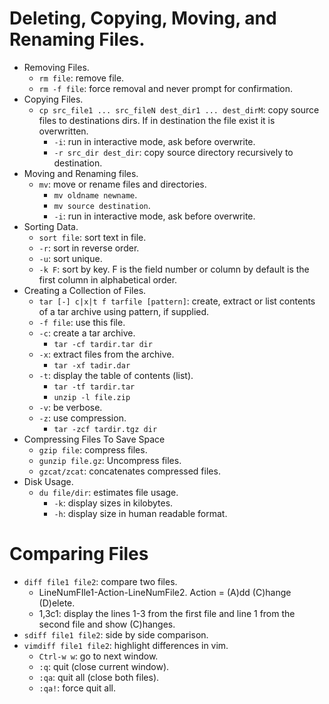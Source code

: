 # Deleting, Copying, Moving, and Renaming Files.
  - Removing Files.
    - `rm file`: remove file.
    - `rm -f file`: force removal and never prompt for confirmation.
  - Copying Files.
    - `cp src_file1 ... src_fileN dest_dir1 ... dest_dirM`: copy source files to destinations dirs. If in destination the file exist it is overwritten.
      - `-i`: run in interactive mode, ask before overwrite.
      - `-r src_dir dest_dir`: copy source directory recursively to destination.
  - Moving and Renaming files.
    - `mv`: move or rename files and directories.
      - `mv oldname newname`.
      - `mv source destination`.
      - `-i`: run in interactive mode, ask before overwrite.
  - Sorting Data.
    - `sort file`: sort text in file.
    - `-r`: sort in reverse order.
    - `-u`: sort unique.
    - `-k F`: sort by key. F is the field number or column by default is the first column in alphabetical order.
  - Creating a Collection of Files.
    - `tar [-] c|x|t f tarfile [pattern]`: create, extract or list contents of a tar archive using pattern, if supplied.
    - `-f file`: use this file.
    - `-c`: create a tar archive.
      - `tar -cf tardir.tar dir`
    - `-x`: extract files from the archive.
      - `tar -xf tadir.dar`
    - `-t`: display the table of contents (list).
      - `tar -tf tardir.tar`
      - `unzip -l file.zip`
    - `-v`: be verbose.
    - `-z`: use compression.
      - `tar -zcf tardir.tgz dir`
  - Compressing Files To Save Space
    - `gzip file`: compress files.
    - `gunzip file.gz`: Uncompress files.
    - `gzcat/zcat`: concatenates compressed files.
  - Disk Usage.
    - `du file/dir`: estimates file usage.
      - `-k`: display sizes in kilobytes.
      - `-h`: display size in human readable format.

# Comparing Files
- `diff file1 file2`: compare two files.
  - LineNumFIle1-Action-LineNumFile2. Action = (A)dd (C)hange (D)elete.
  - 1,3c1: display the lines 1-3 from the first file and line 1 from the second file and show (C)hanges.
- `sdiff file1 file2`: side by side comparison.
- `vimdiff file1 file2`: highlight differences in vim.
  - `Ctrl-w w`: go to next window.
  - `:q`: quit (close current window).
  - `:qa`: quit all (close both files).
  - `:qa!`: force quit all.